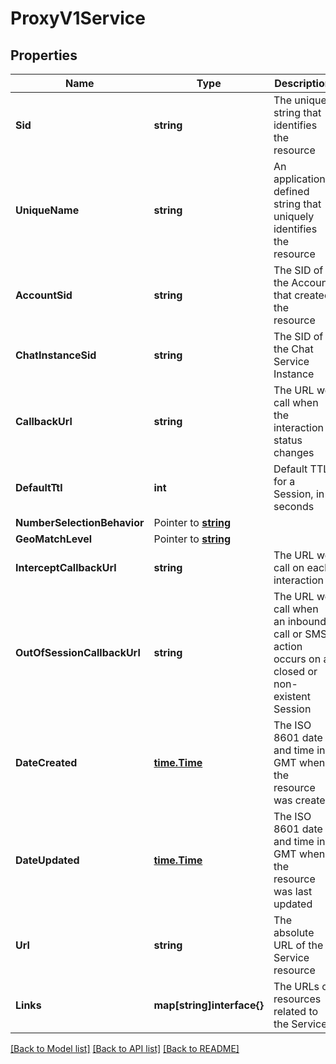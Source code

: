 # ProxyV1Service

## Properties

Name | Type | Description | Notes
------------ | ------------- | ------------- | -------------
**Sid** | **string** | The unique string that identifies the resource |[optional] 
**UniqueName** | **string** | An application-defined string that uniquely identifies the resource |[optional] 
**AccountSid** | **string** | The SID of the Account that created the resource |[optional] 
**ChatInstanceSid** | **string** | The SID of the Chat Service Instance |[optional] 
**CallbackUrl** | **string** | The URL we call when the interaction status changes |[optional] 
**DefaultTtl** | **int** | Default TTL for a Session, in seconds |[optional] 
**NumberSelectionBehavior** | Pointer to [**string**](ServiceEnumNumberSelectionBehavior.md) |  |
**GeoMatchLevel** | Pointer to [**string**](ServiceEnumGeoMatchLevel.md) |  |
**InterceptCallbackUrl** | **string** | The URL we call on each interaction |[optional] 
**OutOfSessionCallbackUrl** | **string** | The URL we call when an inbound call or SMS action occurs on a closed or non-existent Session |[optional] 
**DateCreated** | [**time.Time**](time.Time.md) | The ISO 8601 date and time in GMT when the resource was created |[optional] 
**DateUpdated** | [**time.Time**](time.Time.md) | The ISO 8601 date and time in GMT when the resource was last updated |[optional] 
**Url** | **string** | The absolute URL of the Service resource |[optional] 
**Links** | **map[string]interface{}** | The URLs of resources related to the Service |[optional] 

[[Back to Model list]](../README.md#documentation-for-models) [[Back to API list]](../README.md#documentation-for-api-endpoints) [[Back to README]](../README.md)


